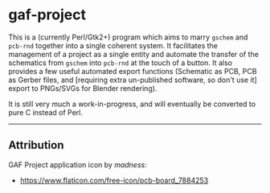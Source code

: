 gaf-project
===========

This is a (currently Perl/Gtk2+) program which aims to marry `gschem` and `pcb-rnd` together into a single
coherent system.  It facilitates the management of a project as a single entity and automate the transfer 
of the schematics from `gschem` into `pcb-rnd` at the touch of a button.  It also provides a few useful
automated export functions (Schematic as PCB, PCB as Gerber files, and [requiring extra un-published software,
so don't use it] export to PNGs/SVGs for Blender rendering).

It is still very much a work-in-progress, and will eventually be converted to pure C instead of Perl.

----

Attribution
-----------

GAF Project application icon by *madness:*

* https://www.flaticon.com/free-icon/pcb-board_7884253
